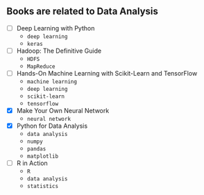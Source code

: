 ## Books are related to Data Analysis
- [ ] Deep Learning with Python
  - `deep learning`
  - `keras`
- [ ] Hadoop: The Definitive Guide
  - `HDFS`
  - `MapReduce`
- [ ] Hands-On Machine Learning with Scikit-Learn and TensorFlow
  - `machine learning`
  - `deep learning`
  - `scikit-learn`
  - `tensorflow`
- [x] Make Your Own Neural Network
  - `neural network`
- [x] Python for Data Analysis
  - `data analysis`
  - `numpy`
  - `pandas`
  - `matplotlib`
- [ ] R in Action
  - `R`
  - `data analysis`
  - `statistics`

